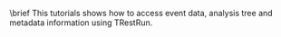 \brief This tutorials shows how to access event data, analysis tree and metadata information using TRestRun.

